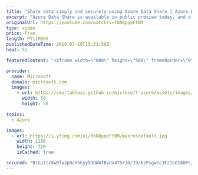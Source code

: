 ```yaml
---
title: "Share data simply and securely using Azure Data Share | Azure Friday"
excerpt: "Azure Data Share is available in public preview today, and offers a simple pane of glass over your data sharing relationships. In this episode, you will learn how to easily provision a new data share, add datasets to it, specify your terms of use and invite recipients. Joanna walks through how you can"
originalUrl: https://youtube.com/watch?v=fbN8pqeFtBM
type: video
price: Free
length: PT11M50S
publishedDateTime: 2019-07-10T15:31:50Z
heat: 51

featuredContent: "<iframe width=\"800\" height=\"500\" frameborder=\"0\" src=\"https://www.youtube.com/embed/fbN8pqeFtBM\" allow=\"accelerometer; autoplay; encrypted-media; gyroscope; picture-in-picture\" allowfullscreen></iframe>"

provider:
  name: Microsoft
  domain: microsoft.com
  images:
    - url: https://smartableai.github.io/microsoft-azure/assets/images/organizations/microsoft.com-50x50.jpg
      width: 50
      height: 50

topics:
  - Azure

images:
  - url: https://i.ytimg.com/vi/fbN8pqeFtBM/maxresdefault.jpg
    width: 1280
    height: 720
    isCached: true

secured: "BrGJitr8wBfpJpOcH5Gyy5DQW4fBvUn4T5rJH/19/kzPsgwzc3Fz1oEC68Pc/rMCXk4TgX7MwDng+oCdiR3MOOqbeuOkKGCo0Ge8t5O5/CP+ED/ttMk1ozTwYlnx9xGpIAcqwLnRlfSe/dIkZukQwFtKrO6L4BqVnCQcwLp2zIvQN0/VnrCEnrEIWMHjqhuAqu7Ad4Vg/6m5DA0159gqdSuC3dfyU9WUGfBmdjLv/KhbsHlSXcmVSIBoOGSGYsQRqJnkVPNEPm3Ab093AfZRl+HQEM3H87KR2VsS+Gj3t+iKEtA+X6utgWhlgGqnJvDIWg6QHhQwNiO2fgqognZtdHNSfG30KwSwjYdVbBmB3Q4k3tb2SDxqvsblhwBW/ltaOaYgGx+sY8MhJ/ddqUSklTQN7Nv/UzaAHMulPhxk+C8=;9QE0f2bpwFXawHaEzKdfjQ=="
---
```


